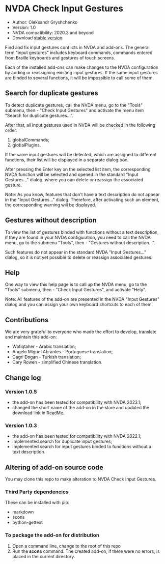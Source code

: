 # NVDA Check Input Gestures

* Author: Oleksandr Gryshchenko
* Version: 1.0
* NVDA compatibility: 2020.3 and beyond
* Download [stable version][1]

Find and fix input gestures conflicts in NVDA and add-ons. The general term "input gestures" includes keyboard commands, commands entered from Braille keyboards and gestures of touch screens.

Each of the installed add-ons can make changes to the NVDA configuration by adding or reassigning existing input gestures. If the same input gestures are binded to several functions, it will be impossible to call some of them.

## Search for duplicate gestures
To detect duplicate gestures, call the NVDA menu, go to the "Tools" submenu, then - "Check Input Gestures" and activate the menu item "Search for duplicate gestures...".

After that, all input gestures used in NVDA will be checked in the following order:

1. globalCommands;
2. globalPlugins.

If the same input gestures will be detected, which are assigned to different functions, their list will be displayed in a separate dialog box.

After pressing the Enter key on the selected list item, the corresponding NVDA function will be selected and opened in the standard "Input Gestures..." dialog, where you can delete or reassign the associated gesture.

Note: As you know, features that don't have a text description do not appear in the "Input Gestures..." dialog. Therefore, after activating such an element, the corresponding warning will be displayed.

## Gestures without description
To view the list of gestures binded with functions without a text description, if they are found in your NVDA configuration, you need to call the NVDA menu, go to the submenu "Tools", then - "Gestures without description...".

Such features do not appear in the standard NVDA "Input Gestures..." dialog, so it is not yet possible to delete or reassign associated gestures.

## Help
One way to view this help page is to call up the NVDA menu, go to the "Tools" submenu, then - "Check Input Gestures", and activate "Help".

Note: All features of the add-on are presented in the NVDA "Input Gestures" dialog and you can assign your own keyboard shortcuts to each of them.

## Contributions
We are very grateful to everyone who made the effort to develop, translate and maintain this add-on:

* Wafiqtaher - Arabic translation;
* Angelo Miguel Abrantes - Portuguese translation;
* Cagri Dogan - Turkish translation;
* Cary Rowen - simplified Chinese translation.

## Change log

### Version 1.0.5
* the add-on has been tested for compatibility with NVDA 2023.1;
* changed the short name of the add-on in the store and updated the download link in ReadMe.

### Version 1.0.3
* the add-on has been tested for compatibility with NVDA 2022.1;
* implemented search for duplicate input gestures;
* implemented search for input gestures binded to functions without a text description.

## Altering of add-on source code
You may clone this repo to make alteration to NVDA Check Input Gestures.

### Third Party dependencies
These can be installed with pip:

- markdown
- scons
- python-gettext

### To package the add-on for distribution
1. Open a command line, change to the root of this repo
2. Run the **scons** command. The created add-on, if there were no errors, is placed in the current directory.

[1]: https://addons.nvda-project.org/files/get.php?file=checkGestures
